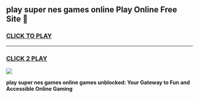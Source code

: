 
## play super nes games online Play Online Free Site 👋
<h3>
<a href="https://download.freeplayer.one?title=play_super_nes_games_online&ref=21F">CLICK TO PLAY</a></h3>
<hr>

<h3>
<a href="https://download.freeplayer.one?title=play_super_nes_games_online&ref=21F">CLICK 2 PLAY</a>
  
</h3>

<a href="https://download.freeplayer.one?title=play_super_nes_games_online&ref=21F"><img src="https://cdnb.artstation.com/p/assets/images/images/032/539/853/original/anto-thomas-button-gif.gif"></a>


**play super nes games online games unblocked: Your Gateway to Fun and Accessible Online Gaming**
